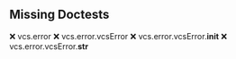 Missing Doctests
----------------
:x:    vcs.error
:x:    vcs.error.vcsError
:x:    vcs.error.vcsError.__init__
:x:    vcs.error.vcsError.__str__
